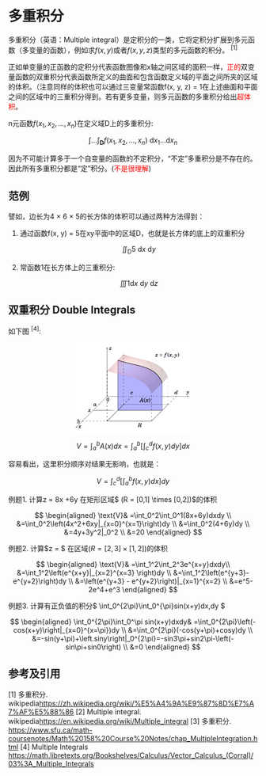 # 多重积分

多重积分（英语：Multiple integral）是定积分的一类，它将定积分扩展到多元函数（多变量的函数），例如求${\displaystyle f(x,y)}$或者${\displaystyle f(x,y,z)}$类型的多元函数的积分。 <sup>[1]</sup>

正如单变量的正函数的定积分代表函数图像和x轴之间区域的面积一样，<font face="黑体" color=red>正的</font>双变量函数的双重积分代表函数所定义的曲面和包含函数定义域的平面之间所夹的区域的体积。（注意同样的体积也可以通过三变量常函数f(x, y, z) = 1在上述曲面和平面之间的区域中的三重积分得到。若有更多变量，则多元函数的多重积分给出<font face="黑体" color=red>超体积</font>。

n元函数$f(x_{1},x_{2},...,x_{n})$在定义域D上的多重积分:

$$\int\ldots\int_{\mathbf{D}}f(x_1,x_2,\ldots,x_n)\mathrm{~d}x_1\ldots\mathrm{d}x_n$$

因为不可能计算多于一个自变量的函数的不定积分，“不定”多重积分是不存在的。因此所有多重积分都是“定”积分。(<font face="黑体" color=red>不是很理解</font>)

## 范例

譬如，边长为4 × 6 × 5的长方体的体积可以通过两种方法得到：

1. 通过函数f(x, y) = 5在xy平面中的区域D，也就是长方体的底上的双重积分

    $$\iint_{\mathrm{D}}5\mathrm{~d}x\mathrm{~d}y$$

2. 常函数1在长方体上的三重积分:

    $$\iiint1\mathrm{d}x\mathrm{~d}y\mathrm{~d}z$$

## 双重积分 Double Integrals

如下图 <sup>[4]</sup>:

<div  align="center">
<img src="./.assets/多重积分/双重积分计算体积.png" width = "50%" height = "50%" alt="图片" align=center />
</div>

$$V=\int_a^bA(x)dx=\int_a^b\left[\int_c^df(x,y)dy\right]dx$$

容易看出，这里积分顺序对结果无影响，也就是：

$$V=\int_c^d\left[\int_a^bf(x,y)dx\right]dy$$

例题1. 计算z = 8x +6y 在矩形区域$ (R = [0,1] \times [0,2])$的体积

$$
\begin{aligned}
\text{V}& =\int_0^2\int_0^1(8x+6y)dxdy  \\
&=\int_0^2\left(4x^2+6xy|_{x=0}^{x=1}\right)dy \\
&=\int_0^2(4+6y)dy \\
&=4y+3y^2|_0^2 \\
&=20
\end{aligned}
$$

例题2. 计算$z = $ 在区域$(R = [2,3] \times [1,2])$的体积

$$
\begin{aligned}
\text{V}& =\int_1^2\int_2^3e^{x+y}dxdy\\
&=\int_1^2\left(e^{x+y}|_{x=2}^{x=3} \right)dy \\
&=\int_1^2\left(e^{y+3}-e^{y+2}\right)dy \\
&=\left(e^{y+3} - e^{y+2}\right)|_{x=1}^{x=2} \\
&=e^5-2e^4+e^3
\end{aligned}
$$

例题3. 计算有正负值的积分$ \int_0^{2\pi}\int_0^{\pi}sin(x+y)dx\,dy $

$$
\begin{aligned}
\int_0^{2\pi}\int_0^\pi sin(x+y)dxdy& =\int_0^{2\pi}\left(-cos(x+y)\right|_{x=0}^{x=\pi})dy  \\
&=\int_0^{2\pi}(-cos(y+\pi)+cosy)dy \\
&=-sin(y+\pi)+\left.siny\right|_0^{2\pi}=-sin3\pi+sin2\pi-\left(-sin\pi+sin0\right) \\
&=0
\end{aligned}
$$


## 参考及引用

[1] 多重积分. wikipedia<https://zh.wikipedia.org/wiki/%E5%A4%9A%E9%87%8D%E7%A7%AF%E5%88%86>
[2] Multiple integral. wikipedia<https://en.wikipedia.org/wiki/Multiple_integral>
[3] 多重积分. <https://www.sfu.ca/math-coursenotes/Math%20158%20Course%20Notes/chap_MultipleIntegration.html>
[4] Multiple Integrals <https://math.libretexts.org/Bookshelves/Calculus/Vector_Calculus_(Corral)/03%3A_Multiple_Integrals>
